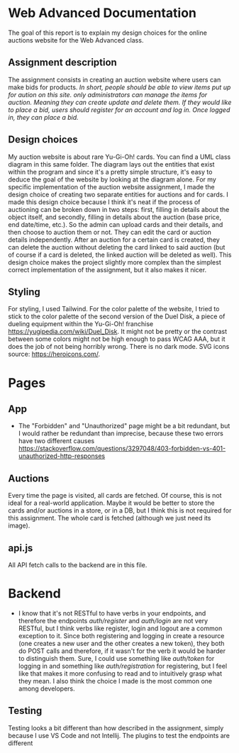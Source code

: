 # Web Advanced Documentation

The goal of this report is to explain my design choices for the online auctions website for the Web Advanced class.

## Assignment description
The assignment consists in creating an auction website where users can make bids for products. *In short, people should be able to view items put up for aution on this site. only administrators can manage the items for auction. Meaning they can create update and delete them. If they would like to place a bid, users should register 
for an account and log in. Once logged in, they can place a bid.*

## Design choices
My auction website is about rare Yu-Gi-Oh! cards. You can find a UML class diagram in this same folder. The diagram lays out the entities that exist within the program and since it's a pretty simple structure, it's easy to deduce the goal of the website by looking at the diagram alone. For my specific implementation of the auction website assignment, I made the design choice of creating two separate entities for auctions and for cards.  I made this design choice because I think it's neat if the process of auctioning can be broken down in two steps: first, filling in details about the object itself, and secondly, filling in details about the auction (base price, end date/time, etc.). So the admin can upload cards and their details, and then choose to auction them or not. They can edit the card or auction details independently. After an auction for a certain card is created, they can delete the auction without deleting the card linked to said auction (but of course if a card is deleted, the linked auction will be deleted as well). This design choice makes the project slightly more complex than the simplest correct implementation of the assignment, but it also makes it nicer.

## Styling
For styling, I used Tailwind. For the color palette of the website, I tried to stick to the color palette of the second version of the Duel Disk, a piece of dueling equipment within the Yu-Gi-Oh! franchise https://yugipedia.com/wiki/Duel_Disk. It might not be pretty or the contrast between some colors might not be high enough to pass WCAG AAA, but it does the job of not being horribly wrong. There is no dark mode.
SVG icons source: https://heroicons.com/.

# Pages

## App
- The "Forbidden" and "Unauthorized" page might be a bit redundant, but I would rather be redundant than imprecise, because these two errors have two different causes https://stackoverflow.com/questions/3297048/403-forbidden-vs-401-unauthorized-http-responses

## Auctions
Every time the page is visited, all cards are fetched. Of course, this is not ideal for a real-world application. Maybe it would be better to store the cards and/or auctions in a store, or in a DB, but I think this is not required for this assignment. The whole card is fetched (although we just need its image).


## api.js
All API fetch calls to the backend are in this file.

# Backend
- I know that it's not RESTful to have verbs in your endpoints, and therefore the endpoints _auth/register_ and _auth/login_ are not very RESTful, but I think verbs like register, login and logout are a common exception to it. Since both registering and logging in create a resource (one creates a new user and the other creates a new token), they both do POST calls and therefore, if it wasn't for the verb it would be harder to distinguish them. Sure, I could use something like _auth/token_ for logging in and something like _auth/registration_ for registering, but I feel like that makes it more confusing to read and to intuitively grasp what they mean. I also think the choice I made is the most common one among developers.

## Testing
Testing looks a bit different than how described in the assignment, simply because I use VS Code and not Intellij. The plugins to test the endpoints are different